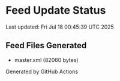 # Feed Update Status
Last updated: Fri Jul 18 00:45:39 UTC 2025

## Feed Files Generated
- master.xml (82060 bytes)

Generated by GitHub Actions
